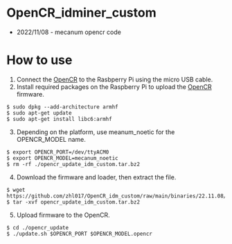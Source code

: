 # OpenCR_idminer_custom

- 2022/11/08 - mecanum opencr code

# How to use

1. Connect the [OpenCR](https://emanual.robotis.com/docs/en/parts/controller/opencr10/) to the Rasbperry Pi using the micro USB cable.
2. Install required packages on the Raspberry Pi to upload the [OpenCR](https://emanual.robotis.com/docs/en/parts/controller/opencr10/) firmware.
```
$ sudo dpkg --add-architecture armhf
$ sudo apt-get update
$ sudo apt-get install libc6:armhf
```
3. Depending on the platform, use meanum_noetic for the OPENCR_MODEL name.
```
$ export OPENCR_PORT=/dev/ttyACM0
$ export OPENCR_MODEL=mecanum_noetic
$ rm -rf ./opencr_update_idm_custom.tar.bz2
```
4. Download the firmware and loader, then extract the file.
```
$ wget https://github.com/zhl017/OpenCR_idm_custom/raw/main/binaries/22.11.08/opencr_update_idm_custom.tar.bz2
$ tar -xvf opencr_update_idm_custom.tar.bz2
```
5. Upload firmware to the OpenCR.
```
$ cd ./opencr_update
$ ./update.sh $OPENCR_PORT $OPENCR_MODEL.opencr
```
